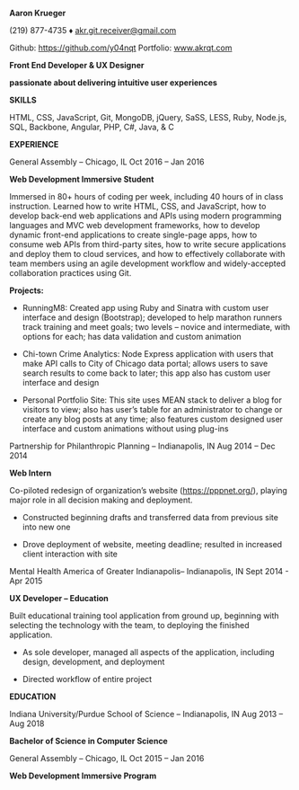 **Aaron Krueger**

\(219) 877-4735 ♦ <akr.git.receiver@gmail.com>

Github: <https://github.com/y04nqt> Portfolio: www.akrqt.com

**Front End Developer & UX Designer**

**passionate about delivering intuitive user experiences**

**SKILLS**

HTML, CSS, JavaScript, Git, MongoDB, jQuery, SaSS, LESS, Ruby, Node.js,
SQL, Backbone, Angular, PHP, C\#, Java, & C

**EXPERIENCE**

General Assembly – Chicago, IL Oct 2016 – Jan 2016

**Web Development Immersive Student**

Immersed in 80+ hours of coding per week, including 40 hours of in class
instruction. Learned how to write HTML, CSS, and JavaScript, how to
develop back-end web applications and APIs using modern programming
languages and MVC web development frameworks, how to develop dynamic
front-end applications to create single-page apps, how to consume web
APIs from third-party sites, how to write secure applications and deploy
them to cloud services, and how to effectively collaborate with team
members using an agile development workflow and widely-accepted
collaboration practices using Git.

**Projects:**

-   RunningM8: Created app using Ruby and Sinatra with custom user
    interface and design (Bootstrap); developed to help marathon runners
    track training and meet goals; two levels – novice and intermediate,
    with options for each; has data validation and custom animation

-   Chi-town Crime Analytics: Node Express application with users that
    make API calls to City of Chicago data portal; allows users to save
    search results to come back to later; this app also has custom user
    interface and design

-   Personal Portfolio Site: This site uses MEAN stack to deliver a blog
    for visitors to view; also has user’s table for an administrator to
    change or create any blog posts at any time; also features custom
    designed user interface and custom animations without using plug-ins

Partnership for Philanthropic Planning – Indianapolis, IN Aug 2014 – Dec
2014

**Web Intern**

Co-piloted redesign of organization’s website (<https://pppnet.org/>),
playing major role in all decision making and deployment.

-   Constructed beginning drafts and transferred data from previous site
    into new one

-   Drove deployment of website, meeting deadline; resulted in increased
    client interaction with site

Mental Health America of Greater Indianapolis– Indianapolis, IN Sept
2014 - Apr 2015

**UX Developer – Education**

Built educational training tool application from ground up, beginning
with selecting the technology with the team, to deploying the finished
application.

-   As sole developer, managed all aspects of the application, including
    design, development, and deployment

-   Directed workflow of entire project

**EDUCATION**

Indiana University/Purdue School of Science – Indianapolis, IN Aug 2013
– Aug 2018

**Bachelor of Science in Computer Science**

General Assembly – Chicago, IL Oct 2015 – Jan 2016

**Web Development Immersive Program**
